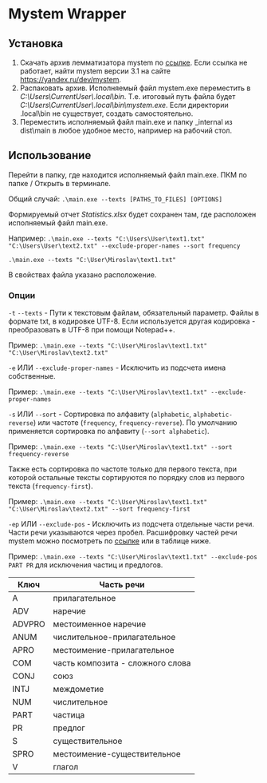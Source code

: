 # Mystem Wrapper

## Установка

1. Скачать архив лемматизатора mystem по [ссылке](http://download.cdn.yandex.net/mystem/mystem-3.1-win-64bit.zip). 
Если ссылка не работает, найти mystem версии 3.1 на сайте https://yandex.ru/dev/mystem.
2. Распаковать архив. Исполняемый файл mystem.exe переместить в *C:\Users\CurrentUser\\.local\bin*. 
Т.е. итоговый путь файла будет *C:\Users\CurrentUser\\.local\bin\mystem.exe*. Если директории .local\bin не существует, создать самостоятельно.
3. Переместить исполняемый файл main.exe и папку _internal из dist\main в любое удобное место, например на рабочий стол.

## Использование

Перейти в папку, где находится исполняемый файл main.exe. ПКМ по папке / Открыть в терминале.

Общий случай:
`.\main.exe --texts [PATHS_TO_FILES] [OPTIONS]`

Формируемый отчет *Statistics.xlsx* будет сохранен там, где расположен исполняемый файл main.exe.

Например:
`.\main.exe --texts "C:\Users\User\text1.txt" "C:\Users\User\text2.txt" --exclude-proper-names --sort frequency`

`.\main.exe --texts "C:\User\Miroslav\text1.txt"`

В свойствах файла указано расположение.

### Опции

`-t` `--texts` - Пути к текстовым файлам, обязательный параметр. Файлы в формате txt, в кодировке UTF-8.
Если используется другая кодировка - преобразовать в UTF-8 при помощи Notepad++.

Пример: `.\main.exe --texts "C:\User\Miroslav\text1.txt" "C:\User\Miroslav\text2.txt" `

`-e` ИЛИ `--exclude-proper-names` - Исключить из подсчета имена собственные.

Пример: `.\main.exe --texts "C:\User\Miroslav\text1.txt" --exclude-proper-names`

`-s` ИЛИ `--sort` - Сортировка по алфавиту (`alphabetic`, `alphabetic-reverse`) или частоте (`frequency`, `frequency-reverse`).
По умолчанию применяется сортировка по алфавиту (`--sort alphabetic`).

Пример: `.\main.exe --texts "C:\User\Miroslav\text1.txt" --sort frequency-reverse`

Также есть сортировка по частоте только для первого текста, при которой остальные тексты сортируются по порядку слов из первого текста (`frequency-first`).  

Пример: `.\main.exe --texts "C:\User\Miroslav\text1.txt" "C:\User\Miroslav\text2.txt" --sort frequency-first`

`-ep` ИЛИ `--exclude-pos` - Исключить из подсчета отдельные части речи.  Части речи указываются через пробел. 
Расшифровку частей речи mystem можно посмотреть по [ссылке](https://yandex.ru/dev/mystem/doc/ru/grammemes-values) или в таблице ниже.

Пример: `.\main.exe --texts "C:\User\Miroslav\text1.txt" --exclude-pos PART PR` для исключения частиц и предлогов.

| Ключ   | Часть речи                       |
|--------|----------------------------------|
| A      | прилагательное                   |
| ADV    | наречие                          |
| ADVPRO | местоименное наречие             |
| ANUM   | числительное-прилагательное      |
| APRO   | местоимение-прилагательное       |
| COM    | часть композита - сложного слова |
| CONJ   | союз                             |
| INTJ   | междометие                       |
| NUM    | числительное                     |
| PART   | частица                          |
| PR     | предлог                          |
| S      | существительное                  |
| SPRO   | местоимение-существительное      |
| V      | глагол                           |
